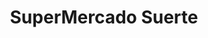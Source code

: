 ---
title: "SuperMercado Suerte"
url: /buenos-aires/supermercado-suerte-avenida-san-juan/
shop: supermercado
---